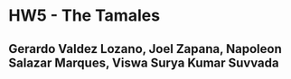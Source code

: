 # HW5 -  The Tamales

## Gerardo Valdez Lozano, Joel Zapana, Napoleon Salazar Marques, Viswa Surya Kumar Suvvada
